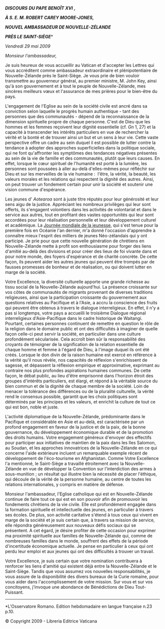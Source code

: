 ***DISCOURS*** ***DU PAPE BENOÎT XVI*** ***,***

***À S. E. M. ROBERT CAREY MOORE-JONES,***

***NOUVEL AMBASSADEUR DE NOUVELLE-ZÉLANDE***

***PRÈS LE SAINT-SIÈGE****

*Vendredi 29 mai 2009*

*Monsieur l'ambassadeur,*

Je suis heureux de vous accueillir au Vatican et d'accepter les Lettres qui vous accréditent comme ambassadeur extraordinaire et plénipotentiaire de Nouvelle-Zélande près le Saint-Siège. Je vous prie de bien vouloir transmettre au gouverneur général, au premier ministre, M. John Key, ainsi qu'à son gouvernement et à tout le peuple de Nouvelle-Zélande, mes sincères meilleurs vœux et l'assurance de mes prières pour le bien-être du pays.

L'engagement de l'Eglise au sein de la société civile est ancré dans sa conviction selon laquelle le progrès humain authentique - tant des personnes que des communautés - dépend de la reconnaissance de la dimension spirituelle propre de chaque personne. C'est de Dieu que les hommes et les femmes reçoivent leur dignité essentielle (cf. *Gn* 1, 27) et la capacité à transcender les intérêts particuliers en vue de rechercher la vérité et la bonté et de trouver ainsi un but et un sens à leur vie. Cette vaste perspective offre un cadre au sein duquel il est possible de lutter contre la tendance à adopter des approches superficielles dans la politique sociale, qui ne font qu'affronter les symptômes des tendances négatives présentes au sein de la vie de famille et des communautés, plutôt que leurs causes. En effet, lorsque le cœur spirituel de l'humanité est porté à la lumière, les personnes sont poussées à aller au-delà d'elles-mêmes pour réfléchir sur Dieu et sur les merveilles de la vie humaine :  l'être, la vérité, la beauté, les valeurs morales et les relations qui respectent la dignité des autres. Ainsi, on peut trouver un fondement certain pour unir la société et soutenir une vision commune d'espérance.

Les jeunes d' *Aotearoa* sont à juste titre réputés pour leur générosité et leur sens aigu de la justice. Appréciant les nombreux privilèges qui leur sont offerts, ils s'engagent volontiers dans les activités de volontariat et dans le service aux autres, tout en profitant des vastes opportunités qui leur sont accordées pour leur réalisation personnelle et leur développement culturel et académique. La [Journée mondiale de la jeunesse](http://www.vatican.va/gmg/documents/gmg_2008_fr.html), qui s'est tenue pour la première fois en Océanie l'an dernier, m'a donné l'occasion d'apprendre à connaître mieux l'esprit des milliers de jeunes Néo-zélandais qui y ont participé. Je prie pour que cette nouvelle génération de chrétiens en Nouvelle-Zélande mette à profit son enthousiasme pour forger des liens d'amitié au-delà des divisions et pour créer des lieux de foi vivante dans et pour notre monde, des foyers d'espérance et de charité concrète. De cette façon, ils peuvent aider les autres jeunes qui peuvent être trompés par de fausses promesses de bonheur et de réalisation, ou qui doivent lutter en marge de la société.

Votre Excellence, la diversité culturelle apporte une grande richesse au tissu social de la Nouvelle-Zélande aujourd'hui. La présence croissante sur vos côtes de communautés de migrants provenant de diverses traditions religieuses, ainsi que la participation croissante du gouvernement aux questions relatives au Pacifique et à l'Asie, a accru la conscience des fruits qui peuvent être obtenus à travers le dialogue interreligieux. En effet, il n'y a pas si longtemps, votre pays a accueilli le troisième Dialogue régional interreligieux d'Asie-Pacifique dans le cadre historique de Waitangi. Pourtant, certaines personnes continuent de remettre en question le rôle de la religion dans le domaine public et ont des difficultés à imaginer de quelle façon celle-ci peut servir la société, en particulier dans une culture profondément sécularisée. Cela accroît bien sûr la responsabilité des croyants de témoigner de la signification de la relation essentielle de chaque homme et femme à l'égard de Dieu, à l'image duquel ils ont été créés. Lorsque le don divin de la raison humaine est exercé en référence à la vérité qu'il nous révèle, nos capacités de réflexion s'enrichissent de sagesse, et dépassent la réflexion empirique et approximative, exprimant au contraire nos plus profondes aspirations humaines communes. De cette façon, le débat public, au lieu d'être emprisonné dans l'horizon étroit des groupes d'intérêts particuliers, est élargi, et répond à la véritable source du bien commun et de la dignité de chaque membre de la société. Loin de menacer la tolérance des différences ou de la pluralité culturelle, la vérité rend le consensus possible, garantit que les choix politiques sont déterminés par les principes et les valeurs, et enrichit la culture de tout ce qui est bon, noble et juste.

L'activité diplomatique de la Nouvelle-Zélande, prédominante dans le Pacifique et considérable en Asie et au-delà, est caractérisée par un profond engagement en faveur de la justice et de la paix, de la bonne gouvernance, du développement économique durable et de la promotion des droits humains. Votre engagement généreux d'envoyer des effectifs pour participer aux initiatives de maintien de la paix dans les Iles Salomon, au Soudan, et les approches innovatrices de la Nouvelle-Zélande en ce qui concerne l'aide extérieure incluent un remarquable exemple récent de développement de l'éco-tourisme en Afghanistan. Comme Votre Excellence l'a mentionné, le Saint-Siège a travaillé étroitement avec la Nouvelle-Zélande en vue de développer la Convention sur l'interdiction des armes à sous-munition ; un résultat qui illustre bien la nécessité de placer l'éthique, qui découle de la vérité de la personne humaine, au centre de toutes les relations internationales, y compris en matière de défense.

Monsieur l'ambassadeur, l'Eglise catholique qui est en Nouvelle-Zélande continue de faire tout ce qui est en son pouvoir afin de promouvoir les fondements chrétiens de la vie civile. Elle est profondément engagée dans la formation spirituelle et intellectuelle des jeunes, en particulier à travers ses écoles. De plus, son activité caritative s'étend à tous ceux qui vivent en marge de la société et je suis certain que, à travers sa mission de service, elle répondra généreusement aux nouveaux défis sociaux qui se présentent. A cet égard, je désire profiter de cette occasion pour exprimer ma proximité spirituelle aux familles de Nouvelle-Zélande qui, comme de nombreuses familles dans le monde, souffrent des effets de la période d'incertitude économique actuelle. Je pense en particulier à ceux qui ont perdu leur emploi et aux jeunes qui ont des difficultés à trouver un travail.

Votre Excellence, je suis certain que votre nomination contribuera à renforcer les liens d'amitié qui existent déjà entre la Nouvelle-Zélande et le Saint-Siège. Tandis que vous assumez vos nouvelles responsabilités, je vous assure de la disponibilité des divers bureaux de la Curie romaine, pour vous aider dans l'accomplissement de votre mission. Sur vous et sur vos concitoyens, j'invoque une abondance de Bénédictions de Dieu Tout-Puissant.

* * *

*L'Osservatore Romano. Edition hebdomadaire en langue française n.23 p.10.

© Copyright 2009 - Libreria Editrice Vaticana